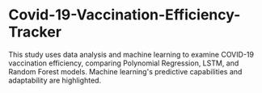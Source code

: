 # Covid-19-Vaccination-Efficiency-Tracker
This study uses data analysis and machine learning to examine COVID-19 vaccination efficiency, comparing Polynomial Regression, LSTM, and Random Forest models. Machine learning's predictive capabilities and adaptability are highlighted.
